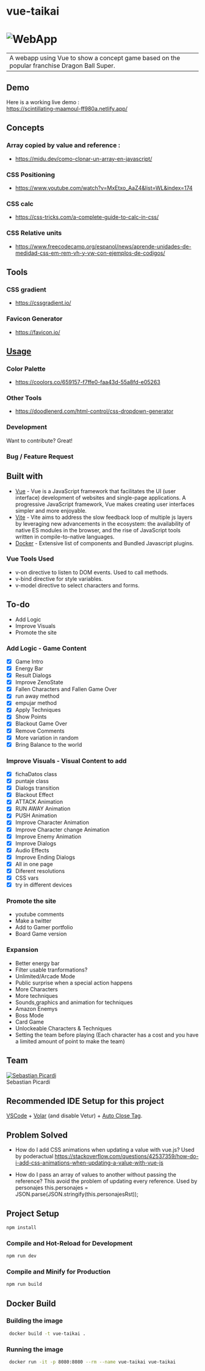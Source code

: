 # vue-taikai

# ![WebApp](https://www.fayerwayer.com/resizer/nLOUNkJxSJesU5gLLGTz3vzAYQI=/800x0/filters:format(jpg):quality(70)/cloudfront-us-east-1.images.arcpublishing.com/metroworldnews/I5V3NPJ4NVG2HNATNW5PJEI2JE.jpg)
<table>
<tr>
<td>
  A webapp using Vue to show a concept game based on the popular franchise Dragon Ball Super.
</td>
</tr>
</table>


## Demo
Here is a working live demo :  
https://scintillating-maamoul-ff980a.netlify.app/

## Concepts 

### Array copied by value and reference :

 * https://midu.dev/como-clonar-un-array-en-javascript/
 
### CSS Positioning 

 * https://www.youtube.com/watch?v=MxEtxo_AaZ4&list=WL&index=174

### CSS calc

 * https://css-tricks.com/a-complete-guide-to-calc-in-css/

### CSS Relative units

 * https://www.freecodecamp.org/espanol/news/aprende-unidades-de-medidad-css-em-rem-vh-y-vw-con-ejemplos-de-codigos/

## Tools

### CSS gradient

 * https://cssgradient.io/

### Favicon Generator

 * https://favicon.io/

## [Usage](https://iharsh234.github.io/WebApp/) 

### Color Palette
 * https://coolors.co/659157-f7ffe0-faa43d-55a8fd-e05263

### Other Tools
 * https://doodlenerd.com/html-control/css-dropdown-generator

### Development
Want to contribute? Great!

### Bug / Feature Request

## Built with 

- [Vue](https://es.vuejs.org/v2/cookbook/) - Vue is a JavaScript framework that facilitates the UI (user interface) development of websites and single-page applications. A progressive JavaScript framework, Vue makes creating user interfaces simpler and more enjoyable.
- [Vite](https://vitejs.dev/guide/) - Vite aims to address the slow feedback loop of multiple js layers by leveraging new advancements in the ecosystem: the availability of native ES modules in the browser, and the rise of JavaScript tools written in compile-to-native languages.
- [Docker](https://es.vuejs.org/v2/cookbook/dockerize-vuejs-app) - Extensive list of components and  Bundled Javascript plugins.

### Vue Tools Used
- v-on directive to listen to DOM events. Used to call methods.
- v-bind directive for style variables.
- v-model directive to select characters and forms.

## To-do
 * Add Logic
 * Improve Visuals
 * Promote the site

### Add Logic - Game Content
- [x] Game Intro
- [x] Energy Bar
- [x] Result Dialogs
- [x] Improve ZenoState 
- [x] Fallen Characters and Fallen Game Over
- [x] run away method
- [x] empujar method
- [x] Apply Techniques
- [x] Show Points
- [x] Blackout Game Over
- [x] Remove Comments
- [x] More variation in random
- [x] Bring Balance to the world

### Improve Visuals - Visual Content to add
- [x] fichaDatos class
- [x] puntaje class
- [x] Dialogs transition
- [x] Blackout Effect
- [x] ATTACK Animation
- [x] RUN AWAY Animation
- [x] PUSH Animation
- [x] Improve Character Animation
- [x] Improve Character change Animation
- [x] Improve Enemy Animation
- [x] Improve Dialogs
- [x] Audio Effects
- [x] Improve Ending Dialogs
- [x] All in one page
- [x] Diferent resolutions
- [x] CSS vars
- [x] try in different devices

### Promote the site 
* youtube comments
* Make a twitter
* Add to Gamer portfolio
* Board Game version

### Expansion
* Better energy bar
* Filter usable tranformations?
* Unlimited/Arcade Mode
* Public surprise when a special action happens
* More Characters
* More techniques 
* Sounds,graphics and animation for techniques
* Amazon Enemys
* Boss Mode
* Card Game
* Unlockeable Characters & Techniques
* Setting the team before playing (Each character has a cost and you have a limited amount of point to make the team)

## Team

[![Sebastian Picardi](https://avatars.githubusercontent.com/u/36540321?v=4)](https://github.com/sebastiap)  
Sebastian Picardi

## Recommended IDE Setup for this project

[VSCode](https://code.visualstudio.com/) + [Volar](https://marketplace.visualstudio.com/items?itemName=Vue.volar) (and disable Vetur) + [Auto Close Tag](https://marketplace.visualstudio.com/items?itemName=Autoclosetag).

## Problem Solved

* How do I add CSS animations when updating a value with vue.js? 
Used by poderactual
https://stackoverflow.com/questions/42537359/how-do-i-add-css-animations-when-updating-a-value-with-vue-js

* How do I pass an array of values to another without passing the reference? This avoid the problem of updating every reference.
Used by personajes
this.personajes = JSON.parse(JSON.stringify(this.personajesRst));

## Project Setup

```sh
npm install
```

### Compile and Hot-Reload for Development

```sh
npm run dev
```

### Compile and Minify for Production

```sh
npm run build
```

## Docker Build

### Building the image

```sh
 docker build -t vue-taikai .
```
### Running the image

```sh
 docker run -it -p 8080:8080 --rm --name vue-taikai vue-taikai
```
